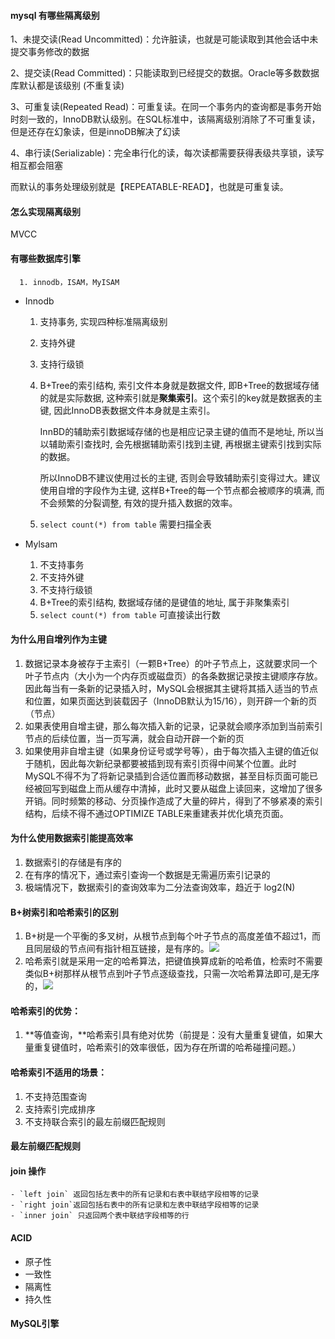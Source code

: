 #### mysql 有哪些隔离级别

   1、未提交读(Read Uncommitted)：允许脏读，也就是可能读取到其他会话中未提交事务修改的数据

   2、提交读(Read Committed)：只能读取到已经提交的数据。Oracle等多数数据库默认都是该级别 (不重复读)

   3、可重复读(Repeated Read)：可重复读。在同一个事务内的查询都是事务开始时刻一致的，InnoDB默认级别。在SQL标准中，该隔离级别消除了不可重复读，但是还存在幻象读，但是innoDB解决了幻读

   4、串行读(Serializable)：完全串行化的读，每次读都需要获得表级共享锁，读写相互都会阻塞

而默认的事务处理级别就是【REPEATABLE-READ】，也就是可重复读。

#### 怎么实现隔离级别

   MVCC

#### 有哪些数据库引擎

      1. innodb，ISAM，MyISAM

- Innodb

  1. 支持事务, 实现四种标准隔离级别

  2. 支持外键

  3. 支持行级锁

  4. B+Tree的索引结构, 索引文件本身就是数据文件, 即B+Tree的数据域存储的就是实际数据, 这种索引就是**聚集索引**。这个索引的key就是数据表的主键, 因此InnoDB表数据文件本身就是主索引。

     InnBD的辅助索引数据域存储的也是相应记录主键的值而不是地址, 所以当以辅助索引查找时, 会先根据辅助索引找到主键, 再根据主键索引找到实际的数据。

     所以InnoDB不建议使用过长的主键, 否则会导致辅助索引变得过大。建议使用自增的字段作为主键, 这样B+Tree的每一个节点都会被顺序的填满, 而不会频繁的分裂调整, 有效的提升插入数据的效率。

  5. `select count(*) from table` 需要扫描全表

- Mylsam

  1. 不支持事务
  2. 不支持外键
  3. 不支持行级锁
  4. B+Tree的索引结构, 数据域存储的是键值的地址, 属于非聚集索引
  5. `select count(*) from table` 可直接读出行数

#### 为什么用自增列作为主键

   1. 数据记录本身被存于主索引（一颗B+Tree）的叶子节点上，这就要求同一个叶子节点内（大小为一个内存页或磁盘页）的各条数据记录按主键顺序存放。因此每当有一条新的记录插入时，MySQL会根据其主键将其插入适当的节点和位置，如果页面达到装载因子（InnoDB默认为15/16），则开辟一个新的页（节点）
   2. 如果表使用自增主键，那么每次插入新的记录，记录就会顺序添加到当前索引节点的后续位置，当一页写满，就会自动开辟一个新的页
   3. 如果使用非自增主键（如果身份证号或学号等），由于每次插入主键的值近似于随机，因此每次新纪录都要被插到现有索引页得中间某个位置。此时MySQL不得不为了将新记录插到合适位置而移动数据，甚至目标页面可能已经被回写到磁盘上而从缓存中清掉，此时又要从磁盘上读回来，这增加了很多开销。同时频繁的移动、分页操作造成了大量的碎片，得到了不够紧凑的索引结构，后续不得不通过OPTIMIZE TABLE来重建表并优化填充页面。

#### **为什么使用数据索引能提高效率**

   1. 数据索引的存储是有序的
   2. 在有序的情况下，通过索引查询一个数据是无需遍历索引记录的
   3. 极端情况下，数据索引的查询效率为二分法查询效率，趋近于 log2(N)

#### **B+树索引和哈希索引的区别**

   1. B+树是一个平衡的多叉树，从根节点到每个叶子节点的高度差值不超过1，而且同层级的节点间有指针相互链接，是有序的。![](https://chy-cdn.oss-cn-hangzhou.aliyuncs.com/各种面试题/1625643974.jpeg)
   2. 哈希索引就是采用一定的哈希算法，把键值换算成新的哈希值，检索时不需要类似B+树那样从根节点到叶子节点逐级查找，只需一次哈希算法即可,是无序的，![](https://chy-cdn.oss-cn-hangzhou.aliyuncs.com/各种面试题/1625643968.jpeg)

#### **哈希索引的优势：**

   1. **等值查询，**哈希索引具有绝对优势（前提是：没有大量重复键值，如果大量重复键值时，哈希索引的效率很低，因为存在所谓的哈希碰撞问题。）

#### **哈希索引不适用的场景：**

   1. 不支持范围查询
   2. 支持索引完成排序
   3. 不支持联合索引的最左前缀匹配规则

#### 最左前缀匹配规则

#### join 操作

    - `left join` 返回包括左表中的所有记录和右表中联结字段相等的记录
    - `right join`返回包括右表中的所有记录和左表中联结字段相等的记录
    - `inner join` 只返回两个表中联结字段相等的行


#### ACID 

- 原子性
- 一致性
- 隔离性
- 持久性

#### MySQL引擎

 